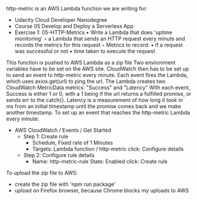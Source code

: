 http-metric is an AWS Lambda function we are writing for:
* Udacity Cloud Developer Nanodegree
* Course 05 Develop and Deploy a Serverless App
* Exercise 1: 05-HTTP-Metrics
    • Write a Lambda that does 'uptime monitoring'
        ◦ a Lambda that sends an HTTP request every minute and records the metrics for this request
        ◦ Metrics to record:
            ▪ if a request was successful or not
            ▪ time taken to execute the request


This function is pushed to AWS Lambda as a zip file
Two environment variables have to be set on the AWS site.
CloudWatch then has to be set up to send an event to http-metric every minute.
Each event fires the Lambda, which uses axios.get(url) to ping the url. 
The Lambda creates two CloudWatch MetricData metrics: "Success" and "Latency"
With each event, Success is either 1 or 0, with a 1 being if the url returns a 
fulfilled promise, or sends err to the catch{}.  Latency is a measurement of how long it
took in ms from an initial timestamp until the promise comes back and we make another timestamp.
To set up an event that reaches the http-metric Lambda every minute:
* AWS CloudWatch / Events / Get Started
    * Step 1: Create rule
        * Schedule, Fixed rate of 1 Minutes
        * Targets: Lambda function / http-metric
        click: Configure details
    * Step 2: Configure rule details
        * Name: http-metric-rule
          State: Enabled
        click: Create rule
    
To upload the zip file to AWS:
* create the zip file with 'npm run package'
* upload on Firefox browser, because Chrome blocks my uploads to AWS
     


